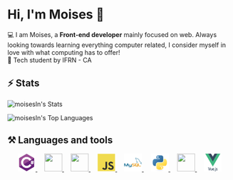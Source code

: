 # Hi, I'm Moises 👋
💻 I am Moises, a <b>Front-end developer</b> mainly focused on web. Always looking towards learning everything computer related, I consider myself in love with what computing has to offer! <br>
💙 Tech student by IFRN - CA

## ⚡️ Stats
![moisesln's Stats](https://github-readme-stats.vercel.app/api?username=moisesln&theme=tokyonight&show_icons=true&hide_border=true&count_private=true)
<!--![moisesln's Streak](https://github-readme-streak-stats.herokuapp.com/?user=moisesln&theme=tokyonight&hide_border=true)-->
![moisesln's Top Languages](https://github-readme-stats.vercel.app/api/top-langs/?username=moisesln&theme=tokyonight&show_icons=true&hide_border=true&layout=compact)

## ⚒️ Languages and tools
  <p align="center">
  <a href="https://www.w3schools.com/cs/" target="_blank" rel="noreferrer">
    <img src="https://raw.githubusercontent.com/devicons/devicon/master/icons/csharp/csharp-original.svg" width="40" height="40" />
  </a>&nbsp;&nbsp;&nbsp;
  <a href="https://www.figma.com/" target="_blank" rel="noreferrer">
    <img src="https://www.vectorlogo.zone/logos/figma/figma-icon.svg" width="40" height="40" />
  </a>&nbsp;&nbsp;&nbsp;
  <a href="https://git-scm.com/" target="_blank" rel="noreferrer">
    <img src="https://www.vectorlogo.zone/logos/git-scm/git-scm-icon.svg" width="40" height="40" />
  </a>&nbsp;&nbsp;&nbsp;
  <a href="https://developer.mozilla.org/en-US/docs/Web/JavaScript" target="_blank" rel="noreferrer">
    <img src="https://raw.githubusercontent.com/devicons/devicon/master/icons/javascript/javascript-original.svg" width="40" height="40" />
  </a>&nbsp;&nbsp;&nbsp;
  <a href="https://www.mysql.com/" target="_blank" rel="noreferrer">
    <img src="https://raw.githubusercontent.com/devicons/devicon/master/icons/mysql/mysql-original-wordmark.svg" width="40" height="40" />
  </a>&nbsp;&nbsp;&nbsp;
  <a href="https://www.python.org" target="_blank" rel="noreferrer">
    <img src="https://raw.githubusercontent.com/devicons/devicon/master/icons/python/python-original.svg" width="40" height="40" />
  </a>&nbsp;&nbsp;&nbsp;
  <a href="https://unity.com/" target="_blank" rel="noreferrer">
    <img src="https://www.vectorlogo.zone/logos/unity3d/unity3d-icon.svg" width="40" height="40" />
  </a>&nbsp;&nbsp;&nbsp;
  <a href="https://vuejs.org/" target="_blank" rel="noreferrer">
    <img src="https://raw.githubusercontent.com/devicons/devicon/master/icons/vuejs/vuejs-original-wordmark.svg" width="40" height="40" />
  </a>
</p>
<!--![moisesln's Streak](https://github-readme-streak-stats.herokuapp.com/?user=moisesln&theme=tokyonight&hide_border=true) -->
<!-- 🔭 I’m currently working on ...
- 👯 I’m looking to collaborate on ...
- 🤔 I’m looking for help with ...
- 💬 Ask me about ...
- 📫 How to reach me: ...
- ⚡ Fun fact: ...
-->
